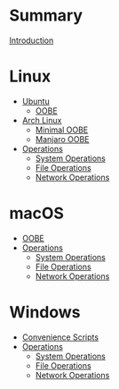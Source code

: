 # Summary

[Introduction](README.md)

# Linux

- [Ubuntu]()
  - [OOBE](linux/ubuntu/oobe.md)
- [Arch Linux]()
  - [Minimal OOBE](linux/arch/minimal-oobe.md)
  - [Manjaro OOBE](linux/arch/manjaro-oobe.md)
- [Operations]()
  - [System Operations](linux/sys-ops.md)
  - [File Operations](linux/file-ops.md)
  - [Network Operations](linux/net-ops.md)

# macOS

- [OOBE](macos/oobe.md)
- [Operations]()
  - [System Operations](macos/sys-ops.md)
  - [File Operations](macos/file-ops.md)
  - [Network Operations](macos/net-ops.md)

# Windows

- [Convenience Scripts](windows/scripts.md)
- [Operations]()
  - [System Operations](windows/sys-ops.md)
  - [File Operations](windows/file-ops.md)
  - [Network Operations](windows/net-ops.md)